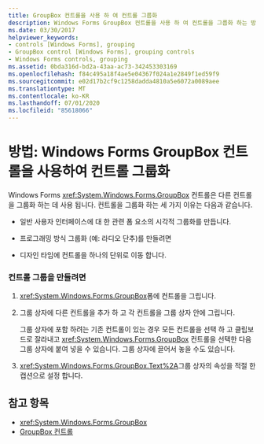 ```yaml
---
title: GroupBox 컨트롤을 사용 하 여 컨트롤 그룹화
description: Windows Forms GroupBox 컨트롤을 사용 하 여 컨트롤을 그룹화 하는 방법에 대해 알아봅니다. 그러면 관련 된 요소의 시각적 그룹을 만들 수 있습니다.
ms.date: 03/30/2017
helpviewer_keywords:
- controls [Windows Forms], grouping
- GroupBox control [Windows Forms], grouping controls
- Windows Forms controls, grouping
ms.assetid: 0bda316d-bd2a-43aa-ac73-342453303169
ms.openlocfilehash: f84c495a18f4ae5e04367f024a1e2849f1ed59f9
ms.sourcegitcommit: e02d17b2cf9c1258dadda4810a5e6072a0089aee
ms.translationtype: MT
ms.contentlocale: ko-KR
ms.lasthandoff: 07/01/2020
ms.locfileid: "85618066"
---
```

# <a name="how-to-group-controls-with-the-windows-forms-groupbox-control"></a>방법: Windows Forms GroupBox 컨트롤을 사용하여 컨트롤 그룹화
Windows Forms <xref:System.Windows.Forms.GroupBox> 컨트롤은 다른 컨트롤을 그룹화 하는 데 사용 됩니다. 컨트롤을 그룹화 하는 세 가지 이유는 다음과 같습니다.  
  
- 일반 사용자 인터페이스에 대 한 관련 폼 요소의 시각적 그룹화를 만듭니다.  
  
- 프로그래밍 방식 그룹화 (예: 라디오 단추)를 만들려면  
  
- 디자인 타임에 컨트롤을 하나의 단위로 이동 합니다.  
  
### <a name="to-create-a-group-of-controls"></a>컨트롤 그룹을 만들려면  
  
1. <xref:System.Windows.Forms.GroupBox>폼에 컨트롤을 그립니다.  
  
2. 그룹 상자에 다른 컨트롤을 추가 하 고 각 컨트롤을 그룹 상자 안에 그립니다.  
  
     그룹 상자에 포함 하려는 기존 컨트롤이 있는 경우 모든 컨트롤을 선택 하 고 클립보드로 잘라내고 <xref:System.Windows.Forms.GroupBox> 컨트롤을 선택한 다음 그룹 상자에 붙여 넣을 수 있습니다. 그룹 상자에 끌어서 놓을 수도 있습니다.  
  
3. <xref:System.Windows.Forms.GroupBox.Text%2A>그룹 상자의 속성을 적절 한 캡션으로 설정 합니다.  
  
## <a name="see-also"></a>참고 항목

- <xref:System.Windows.Forms.GroupBox>
- [GroupBox 컨트롤](groupbox-control-windows-forms.md)
